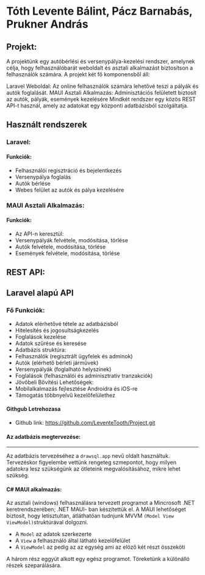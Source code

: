 
# Tóth Levente Bálint, Pácz Barnabás, Prukner András

## Projekt:

A projektünk egy autóbérlési és versenypálya-kezelési rendszer, amelynek célja, hogy felhasználóbarát weboldalt és asztali alkalmazást biztosítson a felhasználók számára. A projekt két fő komponensből áll:

Laravel Weboldal: Az online felhasználók számára lehetővé teszi a pályák és autók foglalását.
MAUI Asztali Alkalmazás: Adminisztációs felületett biztosít az autók, pályák, események kezelésére
Mindkét rendszer egy közös REST API-t használ, amely az adatokat egy központi adatbázisból szolgáltatja.

## Használt rendszerek

### Laravel:

#### Funkciók:

* Felhasználói regisztráció és bejelentkezés
* Versenypálya foglalás
* Autók bérlése
* Webes felület az autók és pálya kezelésére

### MAUI Asztali Alkalmazás:

#### Funkciók:

* Az API-n keresztül:
* Versenypályák felvétele, modósítása, törlése
* Autók felvétele, modósítása, törlése
* Események felvétele, modósítása, törlése

## REST API:

## Laravel alapú API

### Fő Funkciók:

* Adatok elérhetővé tétele az adatbázisból
* Hitelesítés és jogosultságkezelés
* Foglalások kezelése
* Adatok szűrése és keresése
* Adatbázis struktúra:
* Felhasználók (regisztrált ügyfelek és adminok)
* Autók (elérhető bérleti járművek)
* Versenypályák (foglalható helyszínek)
* Foglalások (felhasználói és adminisztratív tranzakciók)
* Jövőbeli Bővítési Lehetőségek:
* Mobilalkalmazás fejlesztése Androidra és iOS-re
* Támogatás többnyelvű kezelőfelülethez

#### Githgub Letrehozasa

* Github link: https://github.com/LeventeTooth/Project.git



#### Az adatbázis megtervezése:
----

Az adatbázis tervezéséhez a `drawsql.app` nevű oldalt használtuk. Tervezéskor figyelembe vettünk rengeteg szmepontot, hogy milyen adatokra lesz szükségünk az ötleteink megvalósításához, mikre lehet szükség.

#### C# MAUI alkalmazás:

Az asztali (windows) felhasználásra tervezett programot a Mincrosoft .NET keretrendszerében; .NET MAUI- ban készítettük el. A MAUI lehetőséget biztosít, hogy letisztultan, átláthatóan tudnjunk MVVM `(Model View ViewModel)`struktúrával dolgozni.
* A `Model` az adatok szerkezerte 
* A `View` a felhasználó által látható kezelőfelület
* A `ViewModel` az pedig az az egység ami az elöző két részt összeköti

A három rész eggyüt alkott egy egész programot. 
Töreketünk a különálló részek szeparálására.
